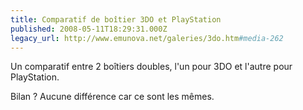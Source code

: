 ```yaml
---
title: Comparatif de boîtier 3DO et PlayStation
published: 2008-05-11T18:29:31.000Z
legacy_url: http://www.emunova.net/galeries/3do.htm#media-262
---
```

Un comparatif entre 2 boîtiers doubles, l'un pour 3DO et l'autre pour PlayStation.

Bilan ? Aucune différence car ce sont les mêmes.